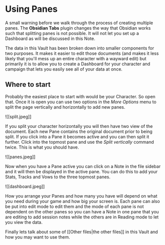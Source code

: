 # Using Panes
A small warning before we walk through the process of creating multiple panes. The **Obsidian Tabs** plugin changes the way that Obsidian works such that splitting panes is not possible. It will not let you set up a Dashboard as will be discussed in this Note. 

The data in this Vault has been broken down into smaller components for two purposes. It makes it easier to edit those documents (and makes it less likely that you'll mess up an entire character with a wayward edit) but primarily it is to allow you to create a Dashboard for your character and campaign that lets you easily see all of your data at once.

## Where to start
Probably the easiest place to start with would be your Character. So open that. Once it is open you can use two options in the _More Options_ menu to split the page vertically and horizontally to add new panes. 

![[split.jpeg]]

If you split your character horizontally you will then have two view of the document. Each new Pane contains the original document prior to being split. If you click into a Pane it becomes active and you can then split it further. Click into the topmost pane and use the _Split vertically_ command twice. This is what you should have.

![[panes.jpeg]]

Now when you have a Pane active you can click on a Note in the file sidebar and it will then be displayed in the active pane. You can do this to add your Stats, Tracks and Vows to the three topmost panes.

![[dashboard.jpeg]]

How you arrange your Panes and how many you have will depend on what you need during your game and how big your screen is. Each pane can also be put into edit mode to edit them and the mode of each pane is not dependent on the other panes so you can have a Note in one pane that you are editing to add session notes while the others are in Reading mode to let you view the data. 

Finally lets talk about some of [[Other files|the other files]] in this Vault and how you may want to use them. 

